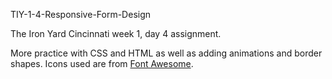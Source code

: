 TIY-1-4-Responsive-Form-Design

The Iron Yard Cincinnati week 1, day 4 assignment.

More practice with CSS and HTML as well as adding animations and border shapes.  Icons used are from [Font Awesome](www.fontawesome.io).  